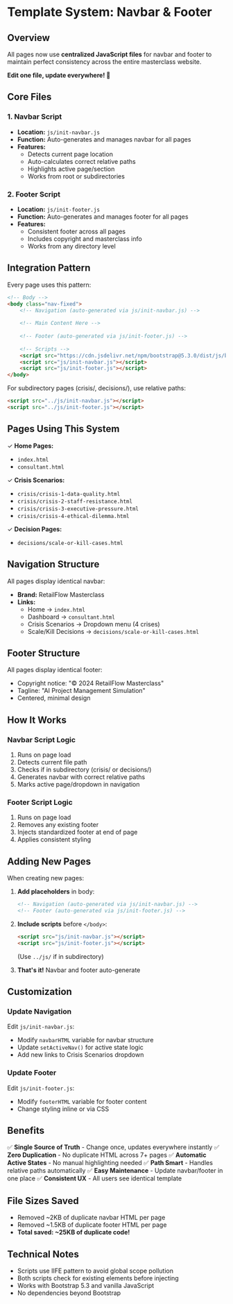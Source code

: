 # Template System: Navbar & Footer

## Overview
All pages now use **centralized JavaScript files** for navbar and footer to maintain perfect consistency across the entire masterclass website.

**Edit one file, update everywhere! 🎯**

## Core Files

### 1. Navbar Script
- **Location:** `js/init-navbar.js`
- **Function:** Auto-generates and manages navbar for all pages
- **Features:**
  - Detects current page location
  - Auto-calculates correct relative paths
  - Highlights active page/section
  - Works from root or subdirectories

### 2. Footer Script
- **Location:** `js/init-footer.js`
- **Function:** Auto-generates and manages footer for all pages
- **Features:**
  - Consistent footer across all pages
  - Includes copyright and masterclass info
  - Works from any directory level

## Integration Pattern

Every page uses this pattern:

```html
<!-- Body -->
<body class="nav-fixed">
    <!-- Navigation (auto-generated via js/init-navbar.js) -->
    
    <!-- Main Content Here -->
    
    <!-- Footer (auto-generated via js/init-footer.js) -->
    
    <!-- Scripts -->
    <script src="https://cdn.jsdelivr.net/npm/bootstrap@5.3.0/dist/js/bootstrap.bundle.min.js"></script>
    <script src="js/init-navbar.js"></script>
    <script src="js/init-footer.js"></script>
</body>
```

For subdirectory pages (crisis/, decisions/), use relative paths:
```html
<script src="../js/init-navbar.js"></script>
<script src="../js/init-footer.js"></script>
```

## Pages Using This System

✓ **Home Pages:**
- `index.html`
- `consultant.html`

✓ **Crisis Scenarios:**
- `crisis/crisis-1-data-quality.html`
- `crisis/crisis-2-staff-resistance.html`
- `crisis/crisis-3-executive-pressure.html`
- `crisis/crisis-4-ethical-dilemma.html`

✓ **Decision Pages:**
- `decisions/scale-or-kill-cases.html`

## Navigation Structure

All pages display identical navbar:
- **Brand:** RetailFlow Masterclass
- **Links:**
  - Home → `index.html`
  - Dashboard → `consultant.html`
  - Crisis Scenarios → Dropdown menu (4 crises)
  - Scale/Kill Decisions → `decisions/scale-or-kill-cases.html`

## Footer Structure

All pages display identical footer:
- Copyright notice: "© 2024 RetailFlow Masterclass"
- Tagline: "AI Project Management Simulation"
- Centered, minimal design

## How It Works

### Navbar Script Logic
1. Runs on page load
2. Detects current file path
3. Checks if in subdirectory (crisis/ or decisions/)
4. Generates navbar with correct relative paths
5. Marks active page/dropdown in navigation

### Footer Script Logic
1. Runs on page load
2. Removes any existing footer
3. Injects standardized footer at end of page
4. Applies consistent styling

## Adding New Pages

When creating new pages:

1. **Add placeholders** in body:
   ```html
   <!-- Navigation (auto-generated via js/init-navbar.js) -->
   <!-- Footer (auto-generated via js/init-footer.js) -->
   ```

2. **Include scripts** before `</body>`:
   ```html
   <script src="js/init-navbar.js"></script>
   <script src="js/init-footer.js"></script>
   ```
   (Use `../js/` if in subdirectory)

3. **That's it!** Navbar and footer auto-generate

## Customization

### Update Navigation
Edit `js/init-navbar.js`:
- Modify `navbarHTML` variable for navbar structure
- Update `setActiveNav()` for active state logic
- Add new links to Crisis Scenarios dropdown

### Update Footer
Edit `js/init-footer.js`:
- Modify `footerHTML` variable for footer content
- Change styling inline or via CSS

## Benefits

✅ **Single Source of Truth** - Change once, updates everywhere instantly
✅ **Zero Duplication** - No duplicate HTML across 7+ pages
✅ **Automatic Active States** - No manual highlighting needed
✅ **Path Smart** - Handles relative paths automatically
✅ **Easy Maintenance** - Update navbar/footer in one place
✅ **Consistent UX** - All users see identical template

## File Sizes Saved

- Removed ~2KB of duplicate navbar HTML per page
- Removed ~1.5KB of duplicate footer HTML per page
- **Total saved: ~25KB of duplicate code!**

## Technical Notes

- Scripts use IIFE pattern to avoid global scope pollution
- Both scripts check for existing elements before injecting
- Works with Bootstrap 5.3 and vanilla JavaScript
- No dependencies beyond Bootstrap


